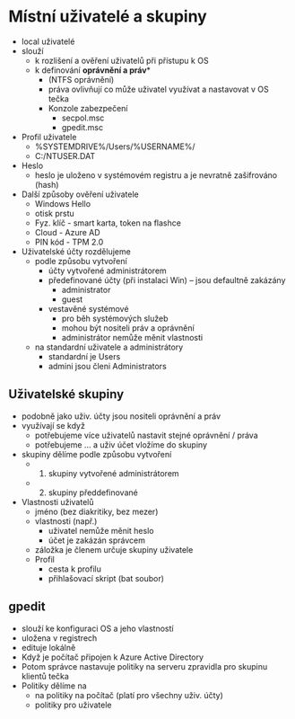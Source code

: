 # Místní uživatelé a skupiny
- local uživatelé
- slouží
	- k rozlišení a ověření uživatelů při přístupu k OS
	- k definování **oprávnění a práv***
		- (NTFS oprávnění)
		- práva ovlivňují co může uživatel využívat a nastavovat v OS tečka
		- Konzole zabezpečení
			- secpol.msc
			- gpedit.msc
- Profil uživatele
	- %SYSTEMDRIVE%/Users/%USERNAME%/
	- C:/NTUSER.DAT
- Heslo
	- heslo je uloženo v systémovém registru a je nevratně zašifrováno (hash)
- Další způsoby ověření uživatele
	- Windows Hello
	- otisk prstu
	- Fyz. klíč - smart karta, token na flashce
	- Cloud - Azure AD
	- PIN kód - TPM 2.0
- Uživatelské účty rozdělujeme
	- podle způsobu vytvoření
		- účty vytvořené administrátorem
		- předefinované účty (při instalaci Win) – jsou defaultně zakázány
			- administrator
			- guest
		- vestavěné systémové
			- pro běh systémových služeb
			- mohou být nositeli práv a oprávnění
			- administrátor nemůže měnit vlastnosti
	- na standardní uživatele a administrátory
		- standardní je Users
		- admini jsou členi Administrators
## Uživatelské skupiny
- podobně jako uživ. účty jsou nositeli oprávnění a práv
- využívají se když
	- potřebujeme více uživatelů nastavit stejné oprávnění / práva
	- potřebujeme ... a uživ účet vložíme do skupiny
- skupiny dělíme podle způsobu vytvoření
	- 1. skupiny vytvořené administrátorem
	- 2. skupiny předdefinované
- Vlastnosti uživatelů
	- jméno (bez diakritiky, bez mezer)
	- vlastnosti (např.)
		- uživatel nemůže měnit heslo
		- účet je zakázán správcem
	- záložka je členem určuje skupiny uživatele
	- Profil
		- cesta k profilu
		- přihlašovací skript (bat soubor)
## gpedit
- slouží ke konfiguraci OS a jeho vlastností
- uložena v registrech
- edituje lokálně
- Když je počítač připojen k Azure Active Directory
- Potom správce nastavuje politiky na serveru zpravidla pro skupinu klientů tečka
- Politiky dělíme na
	- na politiky na počítač (platí pro všechny uživ. účty)
	- politiky pro uživatele
